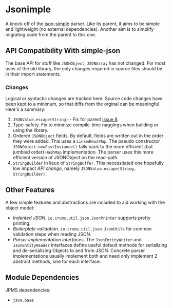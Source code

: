 Jsonimple
=========

A knock off of the [json-simple](https://github.com/fangyidong/json-simple) parser.
Like its parent, it aims to be simple and lightweight (no external dependencies).
Another aim is to simplify migrating code from the parent to this one.

## API Compatibility With simple-json

The base API for stuff like `JSONObject`, `JSONArray` has not changed. For most uses of the
old library, the only changes required in source files should be in their import statements.

### Changes

Logical or syntactic changes are tracked here. Source code changes have been kept to a minimum,
so that diffs from the orginal can be meaningful. Here's a summary:

1. `JSONValue.escape(String)` - Fix for parent [issue 8](https://code.google.com/archive/p/json-simple/issues/8)
2. Type-safety. Fix to minmize compile-time naggings when building or using the library.
2. Ordered `JSONObject` fields. By default, fields are written out in the order they were added. This uses a
`LinkedHashMap`. The pseudo constructor `JSONObject.newFastInstance()` falls back to the more efficient
(but jumbled order) `HashMap` implementation. The parser uses this more efficient version of JSONObject on the read-path.
2. `StringBuilder` in lieux of `StringBuffer`. This necessitated one hopefully low impact *API change*, namely
`JSONValue.escape(String, StringBuilder)`.

## Other Features

A few simple features and abstractions are included to aid working with the object model:

* *Indented JSON*. `io.crums.util.json.JsonPrinter` supports pretty printing.
* *Boilerplate validation*. `io.crums.util.json.JsonUtils` for common validation steps when reading JSON.
* *Parser implementation interfaces*. The `JsonEntityWriter` and `JsonEntityReader` interfaces define useful default methods for 
serializing and de-serializing Objects to and from JSON. Concrete parser implementations usually implement both and need only implement 2 abstract methods, one for each interface.

## Module Dependencies

JPMS dependencies:
* `java.base`

